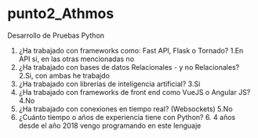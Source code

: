 # punto2_Athmos
Desarrollo de Pruebas Python
1. ¿Ha trabajado con frameworks como: Fast API, Flask o Tornado?
    1.En API si, en las otras mencionadas no
2. ¿Ha trabajado con bases de datos Relacionales - y no Relacionales?
    2.Si, con ambas he trabajdo
3. ¿Ha trabajado con librerías de inteligencia artificial?
    3.Si
4. ¿Ha trabajado con frameworks de front end como VueJS o Angular JS?
    4.No
5. ¿Ha trabajado con conexiones en tiempo real? (Websockets)
    5.No
6. ¿Cuánto tiempo o años de experiencia tiene con Python?
    6. 4 años desde el año 2018 vengo programando en este lenguaje
